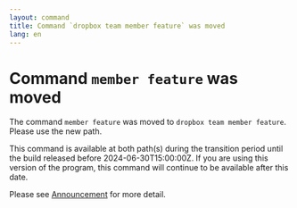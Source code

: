```yaml
---
layout: command
title: Command `dropbox team member feature` was moved
lang: en
---
```


# Command `member feature` was moved

The command `member feature` was moved to `dropbox team member feature`. Please use the new path.

This command is available at both path(s) during the transition period until the build released before 2024-06-30T15:00:00Z. If you are using this version of the program, this command will continue to be available after this date.

Please see [Announcement](https://github.com/watermint/toolbox/discussions/799) for more detail.


